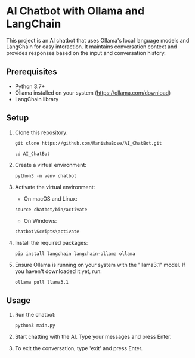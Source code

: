 # AI Chatbot with Ollama and LangChain

This project is an AI chatbot that uses Ollama's local language models and LangChain for easy interaction. It maintains conversation context and provides responses based on the input and conversation history.

## Prerequisites

- Python 3.7+
- Ollama installed on your system (https://ollama.com/download)
- LangChain library

## Setup

1. Clone this repository:

   ```
   git clone https://github.com/ManishaBose/AI_ChatBot.git
   ```

   ```
   cd AI_ChatBot
   ```

2. Create a virtual environment:

   ```
   python3 -m venv chatbot
   ```

3. Activate the virtual environment:
   - On macOS and Linux:
   ```
   source chatbot/bin/activate
   ```
   - On Windows:
   ```
   chatbot\Scripts\activate
   ```
4. Install the required packages:

   ```
   pip install langchain langchain-ollama ollama
   ```

5. Ensure Ollama is running on your system with the "llama3.1" model. If you haven't downloaded it yet, run:
   ```
   ollama pull llama3.1
   ```

## Usage

1. Run the chatbot:

   ```
   python3 main.py
   ```

2. Start chatting with the AI. Type your messages and press Enter.

3. To exit the conversation, type 'exit' and press Enter.
